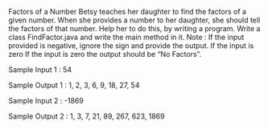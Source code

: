 Factors of a Number
Betsy  teaches her daughter  to find the factors of a given number.  When she provides a number to her daughter, she should tell the factors of that number.  Help her to do this, by writing a program.
Write a class FindFactor.java and write the main method in it.
Note : 
If the input provided is negative, ignore the sign and provide the output. If the input is zero
If the input is zero the output should be “No Factors”.

Sample Input 1 :
54

Sample Output 1 :
1, 2, 3, 6, 9, 18, 27, 54

Sample Input 2 :
-1869

Sample Output 2 :
1, 3, 7, 21, 89, 267, 623, 1869
